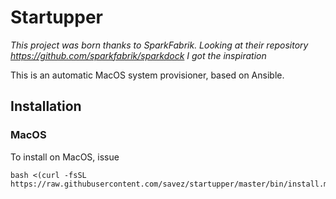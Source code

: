 # Startupper

*This project was born thanks to SparkFabrik.
Looking at their repository <https://github.com/sparkfabrik/sparkdock> I got the inspiration*


This is an automatic MacOS system provisioner, based on Ansible.

## Installation

### MacOS

To install on MacOS, issue

```
bash <(curl -fsSL https://raw.githubusercontent.com/savez/startupper/master/bin/install.macos)
```